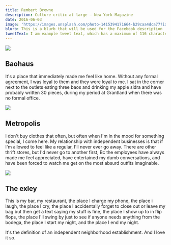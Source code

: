 ```yaml
---
title: Rembert Browne
description: Culture critic at large – New York Magazine
date: 2016-06-03
image: 'https://images.unsplash.com/photo-1415394171664-b29caa4dca77?ixlib=rb-0.3.5&q=20&fm=jpg&crop=entropy&s=573e0c5f7ecd48c7dd642885a880b41f&w=1024'
blurb: This is a blurb that will be used for the Facebook description
tweetText: I am example tweet text, which has a maximum of 116 characters
---
```


![](https://images.unsplash.com/photo-1464500542410-1396074bf230?ixlib=rb-0.3.5&q=20&fm=jpg&crop=entropy&s=78f1212f15e1c46985764e0a62488925&w=768)

## Baohaus

It's a place that immediately made me feel like home. Without any formal agreement, I was loyal to them and they were loyal to me. I sat in the corner next to the outlets eating three baos and drinking my apple sidra and have probably written 30 pieces, during my period at Grantland when there was no formal office.

![](https://images.unsplash.com/photo-1463123081488-789f998ac9c4?ixlib=rb-0.3.5&q=20&fm=jpg&crop=entropy&s=6d1a6d1c5a7eb63d0c411b1d019f0b30&w=768)

## Metropolis

I don't buy clothes that often, but often when I'm in the mood for something special, I come here. My relationship with independent businesses is that if I'm allowed to feel like a regular, I'll never ever go away. There are other thrift stores, but I'd never go to another first, Bc the employees have always made me feel appreciated, have entertained my dumb conversations, and have been forced to watch me get on the most absurd outfits imaginable.

![](https://images.unsplash.com/photo-1460499593944-39e14f96a8c6?ixlib=rb-0.3.5&q=20&fm=jpg&crop=entropy&s=d8bc3d45d5eeaaf4f576665707f4fddb&w=768)

## The exley

This is my bar, my restaurant, the place I charge my phone, the place i laugh, the place I cry, the place I accidentally forget to close out or leave my bag but then get a text saying my stuff is fine, the place I show up to in flip flops, the place I'll swing by just to see if anyone needs anything from the bodega, the place I start my night, and the place I end my night.

It's the definition of an independent neighborhood establishment. And I love it so.


